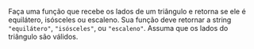 Faça uma função que recebe os lados de um triângulo e retorna se ele é equilátero, isósceles ou escaleno.  Sua função deve retornar a string `"equilátero"`, `"isósceles"`, ou `"escaleno"`. Assuma que os lados do triângulo são válidos.